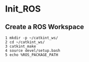# Init_ROS

## Create a ROS Workspace

~~~
1 mkdir -p ~/catkint_ws/
2 cd ~/catkint_ws/
3 catkint_make
4 source devel/setup.bash
5 echo %ROS_PACKAGE_PATH
~~~
